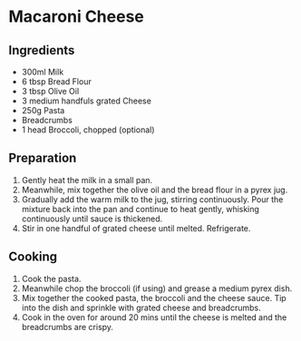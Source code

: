 # Macaroni Cheese

## Ingredients

- 300ml Milk
- 6 tbsp Bread Flour
- 3 tbsp Olive Oil
- 3 medium handfuls grated Cheese
- 250g Pasta
- Breadcrumbs
- 1 head Broccoli, chopped (optional)

## Preparation

1. Gently heat the milk in a small pan.
2. Meanwhile, mix together the olive oil and the bread flour in a pyrex jug.
3. Gradually add the warm milk to the jug, stirring continuously. Pour the
   mixture back into the pan and continue to heat gently, whisking continuously
   until sauce is thickened.
4. Stir in one handful of grated cheese until melted. Refrigerate.

## Cooking

1. Cook the pasta.
2. Meanwhile chop the broccoli (if using) and grease a medium pyrex dish.
3. Mix together the cooked pasta, the broccoli and the cheese sauce. Tip into
   the dish and sprinkle with grated cheese and breadcrumbs.
4. Cook in the oven for around 20 mins until the cheese is melted and the
   breadcrumbs are crispy.
